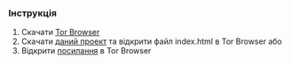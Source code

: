 ### Інструкція

1. Скачати  [Tor Browser](https://www.torproject.org/download/)
2. Скачати [даний проект](https://github.com/zozulinskyi/russia-must-be-stopped/archive/refs/heads/main.zip) та відкрити файл index.html в Tor Browser або
3. Відкрити [посилання](https://russia-must-be-stopped-6mpfu.ondigitalocean.app/) в Tor Browser

